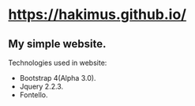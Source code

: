 # https://hakimus.github.io/

<h2>My simple website.</h2>
<p>
    Technologies used in website:
    <ul>
        <li>Bootstrap 4(Alpha 3.0).</li>
        <li>Jquery 2.2.3.</li>
        <li>Fontello.</li>
    </ul>
</p>